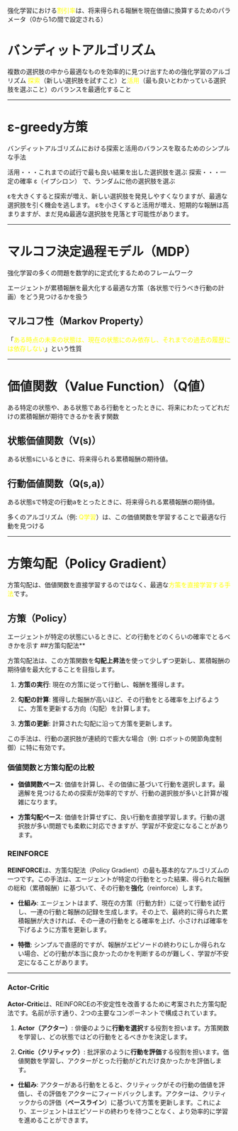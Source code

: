 強化学習における<font color="#ffff00">割引率</font>は、将来得られる報酬を現在価値に換算するためのパラメータ（0から1の間で設定される）
# バンディットアルゴリズム
複数の選択肢の中から最適なものを効率的に見つけ出すための強化学習のアルゴリズム
<font color="#ffff00">探索</font>（新しい選択肢を試すこと）と<font color="#ffff00">活用</font>（最も良いとわかっている選択肢を選ぶこと）のバランスを最適化すること

---
# **ε-greedy方策**
バンディットアルゴリズムにおける探索と活用のバランスを取るためのシンプルな手法

活用・・・これまでの試行で最も良い結果を出した選択肢を選ぶ
探索・・・一定の確率 ε（イプシロン） で、ランダムに他の選択肢を選ぶ

εを大きくすると探索が増え、新しい選択肢を発見しやすくなりますが、最適な選択肢を引く機会を逃します。
εを小さくすると活用が増え、短期的な報酬は高まりますが、まだ見ぬ最適な選択肢を見落とす可能性があります。

---
# **マルコフ決定過程モデル（MDP）**
強化学習の多くの問題を数学的に定式化するためのフレームワーク

エージェントが累積報酬を最大化する最適な方策（各状態で行うべき行動の計画）をどう見つけるかを扱う
## **マルコフ性（Markov Property）**
「<font color="#ffff00">ある時点の未来の状態は、現在の状態にのみ依存し、それまでの過去の履歴には依存しない</font>」という性質

---
# 価値関数（Value Function）（Q値）
ある特定の状態や、ある状態である行動をとったときに、将来にわたってどれだけの累積報酬が期待できるかを表す関数
## 状態価値関数（V(s)）
ある状態sにいるときに、将来得られる累積報酬の期待値。
## 行動価値関数（Q(s,a)） 
ある状態sで特定の行動aをとったときに、将来得られる累積報酬の期待値。

多くのアルゴリズム（例: <font color="#ffff00">Q学習</font>）は、この価値関数を学習することで最適な行動を見つける

---
# **方策勾配（Policy Gradient）**
方策勾配は、価値関数を直接学習するのではなく、最適な<font color="#ffff00">方策を直接学習する手法</font>です。
## 方策（Policy）
エージェントが特定の状態にいるときに、どの行動をどのくらいの確率でとるべきかを示す
##方策勾配法**

方策勾配法は、この方策関数を**勾配上昇法**を使って少しずつ更新し、累積報酬の期待値を最大化することを目指します。

1. **方策の実行**: 現在の方策に従って行動し、報酬を獲得します。
    
2. **勾配の計算**: 獲得した報酬が高いほど、その行動をとる確率を上げるように、方策を更新する方向（勾配）を計算します。
    
3. **方策の更新**: 計算された勾配に沿って方策を更新します。
    

この手法は、行動の選択肢が連続的で膨大な場合（例: ロボットの関節角度制御）に特に有効です。

### **価値関数と方策勾配の比較**

- **価値関数ベース**: 価値を計算し、その価値に基づいて行動を選択します。最適解を見つけるための探索が効率的ですが、行動の選択肢が多いと計算が複雑になります。
    
- **方策勾配ベース**: 価値を計算せずに、良い行動を直接学習します。行動の選択肢が多い問題でも柔軟に対応できますが、学習が不安定になることがあります。

### REINFORCE

**REINFORCE**は、方策勾配法（Policy Gradient）の最も基本的なアルゴリズムの一つです。この手法は、エージェントが特定の行動をとった結果、得られた報酬の総和（累積報酬）に基づいて、その行動を**強化**（reinforce）します。

- **仕組み**: エージェントはまず、現在の方策（行動方針）に従って行動を試行し、一連の行動と報酬の記録を生成します。その上で、最終的に得られた累積報酬が大きければ、その一連の行動をとる確率を上げ、小さければ確率を下げるように方策を更新します。
    
- **特徴**: シンプルで直感的ですが、報酬がエピソードの終わりにしか得られない場合、どの行動が本当に良かったのかを判断するのが難しく、学習が不安定になることがあります。
    

---

### Actor-Critic

**Actor-Critic**は、REINFORCEの不安定性を改善するために考案された方策勾配法です。名前が示す通り、2つの主要なコンポーネントで構成されています。

1. **Actor（アクター）**: 俳優のように**行動を選択**する役割を担います。方策関数を学習し、どの状態ではどの行動をとるべきかを決定します。
    
2. **Critic（クリティック）**: 批評家のように**行動を評価**する役割を担います。価値関数を学習し、アクターがとった行動がどれだけ良かったかを評価します。
    

- **仕組み**: アクターがある行動をとると、クリティックがその行動の価値を評価し、その評価をアクターにフィードバックします。アクターは、クリティックからの評価（**ベースライン**）に基づいて方策を更新します。これにより、エージェントはエピソードの終わりを待つことなく、より効率的に学習を進めることができます。